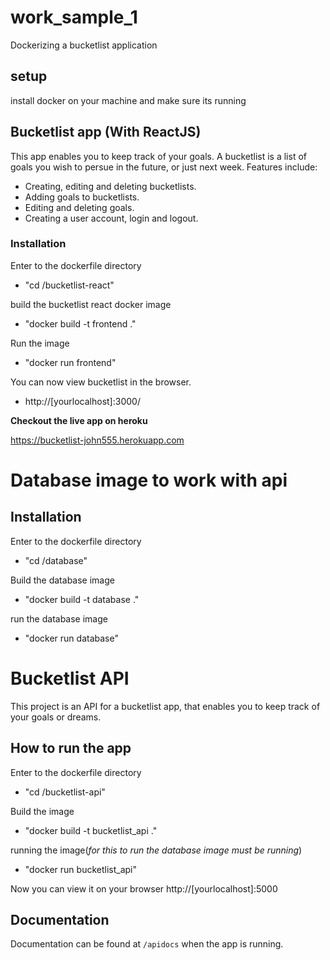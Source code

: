 # work_sample_1
Dockerizing a bucketlist application
## setup
install docker on your machine and make sure its running 

## Bucketlist app (With ReactJS)
This app enables you to keep track of your goals. A bucketlist is a list of goals you wish to persue in the future, or just next week. Features include:

- Creating, editing and deleting bucketlists.
- Adding goals to bucketlists.
- Editing and deleting goals.
- Creating a user account, login and logout.

### Installation
Enter to the dockerfile directory
- "cd /bucketlist-react"

build the bucketlist react docker image 
- "docker build -t frontend ."

Run the image 
- "docker run frontend"

You can now view bucketlist in the browser.
-  http://[yourlocalhost]:3000/

**Checkout the live app on heroku**

https://bucketlist-john555.herokuapp.com

# Database image to work with api 
## Installation
Enter to the dockerfile directory
- "cd /database"

Build the database image
- "docker build -t database ."

run the database image
- "docker run database"

# Bucketlist API
This project is an API for a bucketlist app, that enables you to keep track of your goals or dreams.

## How to run the app
Enter to the dockerfile directory
- "cd /bucketlist-api"

Build the image 
- "docker build -t bucketlist_api ."
 
 running the image(_for this to run the database image must be running_)
 - "docker run bucketlist_api"
 
 Now you can view it on your browser 
 http://[yourlocalhost]:5000

## Documentation
Documentation can be found at `/apidocs` when the app is running.
